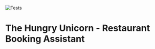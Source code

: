 ![Tests](https://github.com/Basemism/booking_agent/actions/workflows/tests.yml/badge.svg)

# The Hungry Unicorn - Restaurant Booking Assistant

